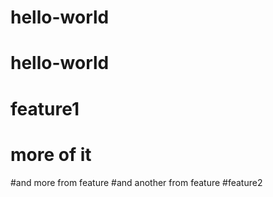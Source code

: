# hello-world
# hello-world
# feature1
# more of it
#and more from feature
#and another from feature
#feature2
